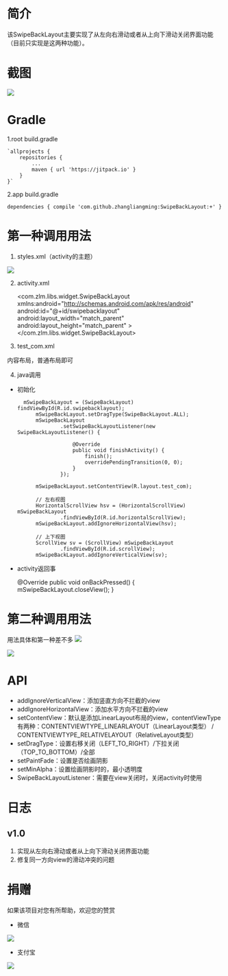 # 简介 #
该SwipeBackLayout主要实现了从左向右滑动或者从上向下滑动关闭界面功能（目前只实现是这两种功能）。
# 截图 #

![](https://i.imgur.com/s08E8h0.png)

# Gradle #
1.root build.gradle

	`allprojects {
		repositories {
			...
			maven { url 'https://jitpack.io' }
		}
	}`
	
2.app build.gradle

`dependencies {
	         compile 'com.github.zhangliangming:SwipeBackLayout:+'
	}`

# 第一种调用用法 #
1. styles.xml（activity的主题）

![](https://i.imgur.com/RDul7jX.png)

2. activity.xml

    <com.zlm.libs.widget.SwipeBackLayout xmlns:android="http://schemas.android.com/apk/res/android"
    android:id="@+id/swipebacklayout"
    android:layout_width="match_parent"
    android:layout_height="match_parent" >
    </com.zlm.libs.widget.SwipeBackLayout>

3. test_com.xml

内容布局，普通布局即可

4. java调用
- 初始化

        mSwipeBackLayout = (SwipeBackLayout) findViewById(R.id.swipebacklayout);
    		mSwipeBackLayout.setDragType(SwipeBackLayout.ALL);
    		mSwipeBackLayout
    				.setSwipeBackLayoutListener(new SwipeBackLayoutListener() {
    
    					@Override
    					public void finishActivity() {
    						finish();
    						overridePendingTransition(0, 0);
    					}
    				});
    
    		mSwipeBackLayout.setContentView(R.layout.test_com);
    
    		// 左右视图
    		HorizontalScrollView hsv = (HorizontalScrollView) mSwipeBackLayout
    				.findViewById(R.id.horizontalScrollView);
    		mSwipeBackLayout.addIgnoreHorizontalView(hsv);
    
    		// 上下视图
    		ScrollView sv = (ScrollView) mSwipeBackLayout
    				.findViewById(R.id.scrollView);
    		mSwipeBackLayout.addIgnoreVerticalView(sv);


- activity返回事

    @Override
    	public void onBackPressed() {
    		mSwipeBackLayout.closeView();
    	}
# 第二种调用用法 #

用法具体和第一种差不多
![](https://i.imgur.com/yv6GrwG.png)

![](https://i.imgur.com/vvtw2Zj.png)

# API #
- addIgnoreVerticalView：添加竖直方向不拦截的view
- addIgnoreHorizontalView：添加水平方向不拦截的view
- setContentView：默认是添加LinearLayout布局的view，contentViewType有两种：CONTENTVIEWTYPE_LINEARLAYOUT（LinearLayout类型） / CONTENTVIEWTYPE_RELATIVELAYOUT（RelativeLayout类型）
- setDragType：设置右移关闭（LEFT_TO_RIGHT）/下拉关闭（TOP_TO_BOTTOM）/全部
- setPaintFade：设置是否绘画阴影
- setMinAlpha：设置绘画阴影时的，最小透明度
- SwipeBackLayoutListener：需要在view关闭时，关闭activity时使用
# 日志 #
## v1.0 ##
1. 实现从左向右滑动或者从上向下滑动关闭界面功能
2. 修复同一方向view的滑动冲突的问题

# 捐赠 #
如果该项目对您有所帮助，欢迎您的赞赏

- 微信

![](https://i.imgur.com/e3hERHh.png)

- 支付宝

![](https://i.imgur.com/29AcEPA.png)